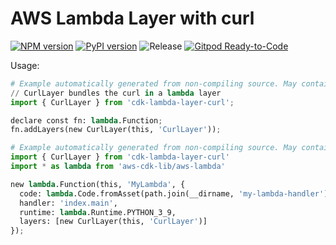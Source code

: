 # AWS Lambda Layer with curl

[![NPM version](https://badge.fury.io/js/cdk-lambda-layer-curl.svg)](https://badge.fury.io/js/cdk-lambda-layer-curl)
[![PyPI version](https://badge.fury.io/py/cdk-lambda-layer-curl.svg)](https://badge.fury.io/py/cdk-lambda-layer-curl)
![Release](https://github.com/clarencetw/cdk-lambda-layer-curl/workflows/release/badge.svg)
[![Gitpod Ready-to-Code](https://img.shields.io/badge/Gitpod-ready--to--code-blue?logo=gitpod)](https://gitpod.io/#https://github.com/clarencetw/cdk-lambda-layer-curl)

Usage:

```python
# Example automatically generated from non-compiling source. May contain errors.
// CurlLayer bundles the curl in a lambda layer
import { CurlLayer } from 'cdk-lambda-layer-curl';

declare const fn: lambda.Function;
fn.addLayers(new CurlLayer(this, 'CurlLayer'));
```

```python
# Example automatically generated from non-compiling source. May contain errors.
import { CurlLayer } from 'cdk-lambda-layer-curl'
import * as lambda from 'aws-cdk-lib/aws-lambda'

new lambda.Function(this, 'MyLambda', {
  code: lambda.Code.fromAsset(path.join(__dirname, 'my-lambda-handler')),
  handler: 'index.main',
  runtime: lambda.Runtime.PYTHON_3_9,
  layers: [new CurlLayer(this, 'CurlLayer')]
});
```
